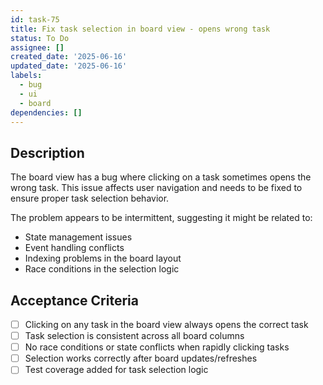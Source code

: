 ```yaml
---
id: task-75
title: Fix task selection in board view - opens wrong task
status: To Do
assignee: []
created_date: '2025-06-16'
updated_date: '2025-06-16'
labels:
  - bug
  - ui
  - board
dependencies: []
---
```


## Description

The board view has a bug where clicking on a task sometimes opens the wrong task. This issue affects user navigation and needs to be fixed to ensure proper task selection behavior.

The problem appears to be intermittent, suggesting it might be related to:
- State management issues
- Event handling conflicts
- Indexing problems in the board layout
- Race conditions in the selection logic

## Acceptance Criteria

- [ ] Clicking on any task in the board view always opens the correct task
- [ ] Task selection is consistent across all board columns
- [ ] No race conditions or state conflicts when rapidly clicking tasks
- [ ] Selection works correctly after board updates/refreshes
- [ ] Test coverage added for task selection logic
